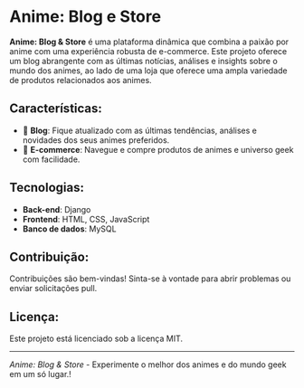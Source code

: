 # Anime: Blog e Store

**Anime: Blog & Store** é uma plataforma dinâmica que combina a paixão por anime com uma experiência robusta de e-commerce. Este projeto oferece um blog abrangente com as últimas notícias, análises e insights sobre o mundo dos animes, ao lado de uma loja que oferece uma ampla variedade de produtos relacionados aos animes.

## Características:
- 📝 **Blog**: Fique atualizado com as últimas tendências, análises e novidades dos seus animes preferidos.
- 🛒 **E-commerce**: Navegue e compre produtos de animes e universo geek com facilidade.

## Tecnologias:
- **Back-end**: Django
- **Frontend**: HTML, CSS, JavaScript
- **Banco de dados**: MySQL

## Contribuição:
Contribuições são bem-vindas! Sinta-se à vontade para abrir problemas ou enviar solicitações pull.

## Licença:
Este projeto está licenciado sob a licença MIT.

---

*Anime: Blog & Store* - Experimente o melhor dos animes e do mundo geek em um só lugar.!